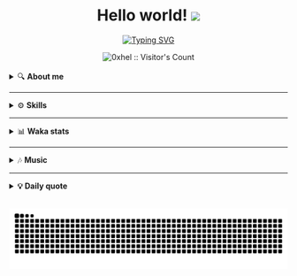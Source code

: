 <h1 align="center">
  Hello world!
  <img src="https://media.tenor.com/mAlJkmN3TEcAAAAi/hackerman-emote.gif" width="28">
</h1>

<p align="center">
  <a href="https://git.io/typing-svg">
    <img src="https://readme-typing-svg.demolab.com?font=Courier+New&duration=800&pause=1000&color=00FF2C&background=000000&multiline=true&width=450&height=200&lines=%24+echo+%22Hello%2C+I'm+hel%22;Hello%2C+I'm+hel;%24+echo+%22I'm+a+Fullstack+Developer%22;I'm+a+Fullstack+Developer" alt="Typing SVG" />
  </a>
</p>

<div align="center">
  <img src="https://profile-counter.glitch.me/{0xhel}/count.svg" alt="0xhel :: Visitor's Count" />
</div>

<br>

<details>
  <summary>🔍 <strong>About me</strong></summary>
  
<br>

  <details>
    <br>
    <summary>🌱 Always Learning</summary>
    😝 <em>Currently diving into new technologies like React, Node.js.</em>
  </details>

  <details>
    <summary>🎯 Goals</summary>
    <br>
    👨‍💻​ <em>Striving for continuous improvement — always looking for ways to write cleaner and more efficient code!</em>
  </details>

  <details>
    <summary>💬 Let’s Chat!</summary>
    <br>
    🤓 <em>I’m always up for discussions about tech, and I’m known to throw in a dad joke or two.</em>
  </details>

  <details>
    <summary>🤣 Fun Fact</summary>
    <br>
    🍫 <em>I dislike chocolate so much that I’d trade a bar for a bag of broccoli!</em> 🥦
  </details>
</details>

<hr>

<details>
  <summary>⚙️ <strong>Skills</strong></summary>

  <br>
  
  <p align="center">
    <img src="https://img.shields.io/badge/Linux-FCC624?style=for-the-badge&logo=linux&logoColor=black" alt="Linux" style="vertical-align:top; margin:4px"/>
    <img src="https://img.shields.io/badge/Visual_Studio_Code-0078D4?style=for-the-badge&logo=visual-studio-code&logoColor=white" alt="VSCode" style="vertical-align:top; margin:4px"/>
    <img src="https://img.shields.io/badge/Neovim-57A143?style=for-the-badge&logo=neovim&logoColor=white" alt="Neovim" style="vertical-align:top; margin:4px"/>
    <img src="https://img.shields.io/badge/Bash-4EAA25?style=for-the-badge&logo=gnu-bash&logoColor=white" alt="Bash" style="vertical-align:top; margin:4px"/>
    <img src="https://img.shields.io/badge/HTML5-E34F26?style=for-the-badge&logo=html5&logoColor=white" alt="HTML5" style="vertical-align:top; margin:4px"/>
    <img src="https://img.shields.io/badge/CSS3-1572B6?style=for-the-badge&logo=css3&logoColor=white" alt="CSS3" style="vertical-align:top; margin:4px"/>
    <img src="https://img.shields.io/badge/Tailwind_CSS-06B6D4?style=for-the-badge&logo=tailwind-css&logoColor=white" alt="Tailwind CSS" style="vertical-align:top; margin:4px"/>
    <img src="https://img.shields.io/badge/JavaScript-F7DF1E?style=for-the-badge&logo=javascript&logoColor=black" alt="JavaScript" style="vertical-align:top; margin:4px"/>
    <img src="https://img.shields.io/badge/TypeScript-007ACC?style=for-the-badge&logo=typescript&logoColor=white" alt="TypeScript" style="vertical-align:top; margin:4px"/>
    <img src="https://img.shields.io/badge/React-20232A?style=for-the-badge&logo=react&logoColor=61DAFB" alt="React" style="vertical-align:top; margin:4px"/>
    <img src="https://img.shields.io/badge/React_Native-61DAFB?style=for-the-badge&logo=react&logoColor=black" alt="React Native" style="vertical-align:top; margin:4px"/>
    <img src="https://img.shields.io/badge/Next.js-000000?style=for-the-badge&logo=next.js&logoColor=white" alt="Next.js" style="vertical-align:top; margin:4px"/>
    <img src="https://img.shields.io/badge/Redux-764ABC?style=for-the-badge&logo=redux&logoColor=white" alt="Redux" style="vertical-align:top; margin:4px"/>
    <img src="https://img.shields.io/badge/Node.js-43853D?style=for-the-badge&logo=node.js&logoColor=white" alt="Node.js" style="vertical-align:top; margin:4px"/>
    <img src="https://img.shields.io/badge/Express.js-000000?style=for-the-badge&logo=express&logoColor=white" alt="Express.js" style="vertical-align:top; margin:4px"/>
    <img src="https://img.shields.io/badge/MongoDB-47A248?style=for-the-badge&logo=mongodb&logoColor=white" alt="MongoDB" style="vertical-align:top; margin:4px"/>
    <img src="https://img.shields.io/badge/Expo-000020?style=for-the-badge&logo=expo&logoColor=white" alt="Expo" style="vertical-align:top; margin:4px"/>
    <img src="https://img.shields.io/badge/Cloudinary-2E4C6D?style=for-the-badge&logo=cloudinary&logoColor=white" alt="Cloudinary" style="vertical-align:top; margin:4px"/>
    <img src="https://img.shields.io/badge/Firebase-FFCA28?style=for-the-badge&logo=firebase&logoColor=black" alt="Firebase" style="vertical-align:top; margin:4px"/>
    <img src="https://img.shields.io/badge/Figma-F24E1E?style=for-the-badge&logo=figma&logoColor=white" alt="Figma" style="vertical-align:top; margin:4px"/>
    <img src="https://img.shields.io/badge/Git-F05032?style=for-the-badge&logo=git&logoColor=white" alt="Git" style="vertical-align:top; margin:4px"/>
    <img src="https://img.shields.io/badge/Elasticsearch-005571?style=for-the-badge&logo=elasticsearch&logoColor=white" alt="Elasticsearch" style="vertical-align:top; margin:4px"/>
  </p>
</details>

<hr>

<details>
  <summary>📊 <strong>Waka stats</strong></summary>

  <br>
  
  <!--START_SECTION:waka-->
![Code Time](http://img.shields.io/badge/Code%20Time-179%20hrs%2024%20mins-blue)

![Profile Views](http://img.shields.io/badge/Profile%20Views-0-blue)

**🐱 My GitHub Data** 

> 📦 120.6 kB Used in GitHub's Storage 
 > 
> 💼 Opted to Hire
 > 
> 📜 70 Public Repositories 
 > 
> 🔑 0 Private Repositories 
 > 
**I'm an Early 🐤** 

```text
🌞 Morning                426 commits         ⣿⣿⣿⣿⣿⣿⣿⣿⣿⣀⣀⣀⣀⣀⣀⣀⣀⣀⣀⣀⣀⣀⣀⣀⣀   35.41 % 
🌆 Daytime                183 commits         ⣿⣿⣿⣿⣀⣀⣀⣀⣀⣀⣀⣀⣀⣀⣀⣀⣀⣀⣀⣀⣀⣀⣀⣀⣀   15.21 % 
🌃 Evening                102 commits         ⣿⣿⣀⣀⣀⣀⣀⣀⣀⣀⣀⣀⣀⣀⣀⣀⣀⣀⣀⣀⣀⣀⣀⣀⣀   08.48 % 
🌙 Night                  492 commits         ⣿⣿⣿⣿⣿⣿⣿⣿⣿⣿⣀⣀⣀⣀⣀⣀⣀⣀⣀⣀⣀⣀⣀⣀⣀   40.90 % 
```
📅 **I'm Most Productive on Wednesday** 

```text
Monday                   40 commits          ⣿⣀⣀⣀⣀⣀⣀⣀⣀⣀⣀⣀⣀⣀⣀⣀⣀⣀⣀⣀⣀⣀⣀⣀⣀   03.33 % 
Tuesday                  105 commits         ⣿⣿⣀⣀⣀⣀⣀⣀⣀⣀⣀⣀⣀⣀⣀⣀⣀⣀⣀⣀⣀⣀⣀⣀⣀   08.73 % 
Wednesday                555 commits         ⣿⣿⣿⣿⣿⣿⣿⣿⣿⣿⣿⣿⣀⣀⣀⣀⣀⣀⣀⣀⣀⣀⣀⣀⣀   46.13 % 
Thursday                 322 commits         ⣿⣿⣿⣿⣿⣿⣿⣀⣀⣀⣀⣀⣀⣀⣀⣀⣀⣀⣀⣀⣀⣀⣀⣀⣀   26.77 % 
Friday                   92 commits          ⣿⣿⣀⣀⣀⣀⣀⣀⣀⣀⣀⣀⣀⣀⣀⣀⣀⣀⣀⣀⣀⣀⣀⣀⣀   07.65 % 
Saturday                 68 commits          ⣿⣀⣀⣀⣀⣀⣀⣀⣀⣀⣀⣀⣀⣀⣀⣀⣀⣀⣀⣀⣀⣀⣀⣀⣀   05.65 % 
Sunday                   21 commits          ⣀⣀⣀⣀⣀⣀⣀⣀⣀⣀⣀⣀⣀⣀⣀⣀⣀⣀⣀⣀⣀⣀⣀⣀⣀   01.75 % 
```


📊 **This Week I Spent My Time On** 

```text
🕑︎ Time Zone: Europe/Paris

💬 Programming Languages: 
No Activity Tracked This Week

🔥 Editors: 
No Activity Tracked This Week

🐱‍💻 Projects: 
No Activity Tracked This Week

💻 Operating System: 
No Activity Tracked This Week
```

**I Mostly Code in JavaScript** 

```text
JavaScript               57 repos            ⣿⣿⣿⣿⣿⣿⣿⣿⣿⣿⣿⣿⣿⣿⣿⣿⣿⣿⣿⣿⣀⣀⣀⣀⣀   81.43 % 
TypeScript               6 repos             ⣿⣿⣀⣀⣀⣀⣀⣀⣀⣀⣀⣀⣀⣀⣀⣀⣀⣀⣀⣀⣀⣀⣀⣀⣀   08.57 % 
HTML                     5 repos             ⣿⣿⣀⣀⣀⣀⣀⣀⣀⣀⣀⣀⣀⣀⣀⣀⣀⣀⣀⣀⣀⣀⣀⣀⣀   07.14 % 
CSS                      1 repo              ⣀⣀⣀⣀⣀⣀⣀⣀⣀⣀⣀⣀⣀⣀⣀⣀⣀⣀⣀⣀⣀⣀⣀⣀⣀   01.43 % 
Go                       1 repo              ⣀⣀⣀⣀⣀⣀⣀⣀⣀⣀⣀⣀⣀⣀⣀⣀⣀⣀⣀⣀⣀⣀⣀⣀⣀   01.43 % 
```



**Timeline**

![Lines of Code chart](https://raw.githubusercontent.com/0xhel/0xhel/main/assets/bar_graph.png)


 Last Updated on 15/03/2025 18:43:33 UTC
<!--END_SECTION:waka-->

</details>

<hr>

<details>
  <summary>🎶 <strong>Music</strong></summary>

<br>

  <p align="center">
    Music fuels my coding sessions! Here's what I'm jamming to right now:
  </p>

  <div align="center">
    <a href="https://github.com/kittinan/spotify-github-profile">
      <img src="https://spotify-github-profile.kittinanx.com/api/view?uid=31m3djlmresd6niu2ctcamitd2yq&cover_image=true&theme=default&show_offline=false&background_color=121212&interchange=false" alt="Spotify Now Playing" />
    </a>
  </div>
</details>

<hr>

<details>
  <summary><strong>💡 Daily quote</strong></summary>

<br>

  <p align="center">
    <img src="https://readme-daily-quotes.vercel.app/api?theme=dark&category=programming" alt="Github Readme Daily Quotes" />
  </p>
</details>

<br>

![snake gif](https://github.com/0xhel/0xhel/blob/output/github-snake-dark.svg)
